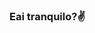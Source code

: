 ### Eai tranquilo?✌



<!--
**EmanuelUrbano/EmanuelUrbano** is a ✨ _special_ ✨ repository because its `README.md` (this file) appears on your GitHub profile.

Here are some ideas to get you started:

- 🔭 I’m currently working on ...
- 🌱 I’m currently learning ...
- 👯 I’m looking to collaborate on ...
- 🤔 I’m looking for help with ...
- 💬 Ask me about ...
- 📫 How to reach me: emanuelurbano8@gmail.com, https://www.linkedin.com/in/emanuel-urbano-6364541b3/
- 😄 Pronouns: ...
- ⚡ Fun fact: ...
-->
